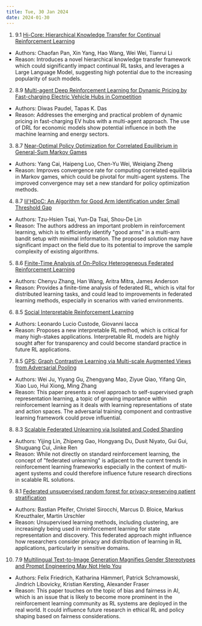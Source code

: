 ```yaml
---
title: Tue, 30 Jan 2024
date: 2024-01-30
---
```

1. 9.1 [Hi-Core: Hierarchical Knowledge Transfer for Continual Reinforcement Learning](https://arxiv.org/abs/2401.15098)
* Authors: Chaofan Pan, Xin Yang, Hao Wang, Wei Wei, Tianrui Li
* Reason: Introduces a novel hierarchical knowledge transfer framework which could significantly impact continual RL tasks, and leverages a Large Language Model, suggesting high potential due to the increasing popularity of such models.

2. 8.9 [Multi-agent Deep Reinforcement Learning for Dynamic Pricing by Fast-charging Electric Vehicle Hubs in Competition](https://arxiv.org/abs/2401.15108)
* Authors: Diwas Paudel, Tapas K. Das
* Reason: Addresses the emerging and practical problem of dynamic pricing in fast-charging EV hubs with a multi-agent approach. The use of DRL for economic models show potential influence in both the machine learning and energy sectors.

3. 8.7 [Near-Optimal Policy Optimization for Correlated Equilibrium in General-Sum Markov Games](https://arxiv.org/abs/2401.15240)
* Authors: Yang Cai, Haipeng Luo, Chen-Yu Wei, Weiqiang Zheng
* Reason: Improves convergence rate for computing correlated equilibria in Markov games, which could be pivotal for multi-agent systems. The improved convergence may set a new standard for policy optimization methods.

4. 8.7 [lil'HDoC: An Algorithm for Good Arm Identification under Small Threshold Gap](https://arxiv.org/abs/2401.15879)
* Authors: Tzu-Hsien Tsai, Yun-Da Tsai, Shou-De Lin
* Reason: The authors address an important problem in reinforcement learning, which is to efficiently identify "good arms" in a multi-arm bandit setup with minimal information. The proposed solution may have significant impact on the field due to its potential to improve the sample complexity of existing algorithms.

5. 8.6 [Finite-Time Analysis of On-Policy Heterogeneous Federated Reinforcement Learning](https://arxiv.org/abs/2401.15273)
* Authors: Chenyu Zhang, Han Wang, Aritra Mitra, James Anderson
* Reason: Provides a finite-time analysis of federated RL, which is vital for distributed learning tasks, and could lead to improvements in federated learning methods, especially in scenarios with varied environments.

6. 8.5 [Social Interpretable Reinforcement Learning](https://arxiv.org/abs/2401.15480)
* Authors: Leonardo Lucio Custode, Giovanni Iacca
* Reason: Proposes a new interpretable RL method, which is critical for many high-stakes applications. Interpretable RL models are highly sought after for transparency and could become standard practice in future RL applications.

7. 8.5 [GPS: Graph Contrastive Learning via Multi-scale Augmented Views from Adversarial Pooling](https://arxiv.org/abs/2401.16011)
* Authors: Wei Ju, Yiyang Gu, Zhengyang Mao, Ziyue Qiao, Yifang Qin, Xiao Luo, Hui Xiong, Ming Zhang
* Reason: This paper presents a novel approach to self-supervised graph representation learning, a topic of growing importance within reinforcement learning as it deals with learning representations of state and action spaces. The adversarial training component and contrastive learning framework could prove influential.

8. 8.3 [Scalable Federated Unlearning via Isolated and Coded Sharding](https://arxiv.org/abs/2401.15957)
* Authors: Yijing Lin, Zhipeng Gao, Hongyang Du, Dusit Niyato, Gui Gui, Shuguang Cui, Jinke Ren
* Reason: While not directly on standard reinforcement learning, the concept of "federated unlearning" is adjacent to the current trends in reinforcement learning frameworks especially in the context of multi-agent systems and could therefore influence future research directions in scalable RL solutions.

9. 8.1 [Federated unsupervised random forest for privacy-preserving patient stratification](https://arxiv.org/abs/2401.16094)
* Authors: Bastian Pfeifer, Christel Sirocchi, Marcus D. Bloice, Markus Kreuzthaler, Martin Urschler
* Reason: Unsupervised learning methods, including clustering, are increasingly being used in reinforcement learning for state representation and discovery. This federated approach might influence how researchers consider privacy and distribution of learning in RL applications, particularly in sensitive domains.

10. 7.9 [Multilingual Text-to-Image Generation Magnifies Gender Stereotypes and Prompt Engineering May Not Help You](https://arxiv.org/abs/2401.16092)
* Authors: Felix Friedrich, Katharina Hämmerl, Patrick Schramowski, Jindrich Libovicky, Kristian Kersting, Alexander Fraser
* Reason: This paper touches on the topic of bias and fairness in AI, which is an issue that is likely to become more prominent in the reinforcement learning community as RL systems are deployed in the real world. It could influence future research in ethical RL and policy shaping based on fairness considerations.

